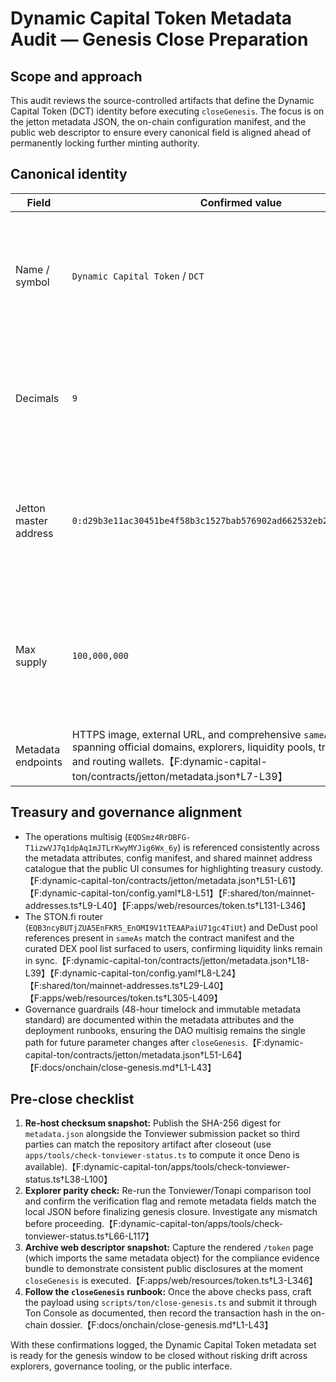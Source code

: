 # Dynamic Capital Token Metadata Audit — Genesis Close Preparation

## Scope and approach

This audit reviews the source-controlled artifacts that define the Dynamic Capital Token (DCT) identity before executing `closeGenesis`. The focus is on the jetton metadata JSON, the on-chain configuration manifest, and the public web descriptor to ensure every canonical field is aligned ahead of permanently locking further minting authority.

## Canonical identity

| Field | Confirmed value | Evidence |
| --- | --- | --- |
| Name / symbol | `Dynamic Capital Token` / `DCT` | `metadata.json` name and symbol entries; `config.yaml` token block; web descriptor imports metadata directly.【F:dynamic-capital-ton/contracts/jetton/metadata.json†L2-L3】【F:dynamic-capital-ton/config.yaml†L1-L6】【F:apps/web/resources/token.ts†L3-L274】 |
| Decimals | `9` | Declared in the jetton metadata and mirrored in the config manifest and UI schema checks.【F:dynamic-capital-ton/contracts/jetton/metadata.json†L5-L6】【F:dynamic-capital-ton/config.yaml†L1-L6】【F:apps/web/resources/token.ts†L100-L134】 |
| Jetton master address | `0:d29b3e11ac30451be4f58b3c1527bab576902ad662532eb2b0c8c6098a0e96c7` | Stored in the metadata JSON, `config.yaml`, and normalized by the web descriptor for explorer links.【F:dynamic-capital-ton/contracts/jetton/metadata.json†L6-L28】【F:dynamic-capital-ton/config.yaml†L1-L14】【F:apps/web/resources/token.ts†L252-L324】 |
| Max supply | `100,000,000` | Captured in the metadata attributes array, `config.yaml`, and the UI descriptor invariant enforcing the cap before rendering supply stats.【F:dynamic-capital-ton/contracts/jetton/metadata.json†L41-L53】【F:dynamic-capital-ton/config.yaml†L1-L24】【F:apps/web/resources/token.ts†L265-L346】 |
| Metadata endpoints | HTTPS image, external URL, and comprehensive `sameAs` coverage spanning official domains, explorers, liquidity pools, treasury multisig, and routing wallets.【F:dynamic-capital-ton/contracts/jetton/metadata.json†L7-L39】 |

## Treasury and governance alignment

- The operations multisig (`EQDSmz4RrDBFG-T1izwVJ7q1dpAq1mJTLrKwyMYJig6Wx_6y`) is referenced consistently across the metadata attributes, config manifest, and shared mainnet address catalogue that the public UI consumes for highlighting treasury custody.【F:dynamic-capital-ton/contracts/jetton/metadata.json†L51-L61】【F:dynamic-capital-ton/config.yaml†L8-L51】【F:shared/ton/mainnet-addresses.ts†L9-L40】【F:apps/web/resources/token.ts†L131-L346】
- The STON.fi router (`EQB3ncyBUTjZUA5EnFKR5_EnOMI9V1tTEAAPaiU71gc4TiUt`) and DeDust pool references present in `sameAs` match the contract manifest and the curated DEX pool list surfaced to users, confirming liquidity links remain in sync.【F:dynamic-capital-ton/contracts/jetton/metadata.json†L18-L39】【F:dynamic-capital-ton/config.yaml†L8-L24】【F:shared/ton/mainnet-addresses.ts†L29-L40】【F:apps/web/resources/token.ts†L305-L409】
- Governance guardrails (48-hour timelock and immutable metadata standard) are documented within the metadata attributes and the deployment runbooks, ensuring the DAO multisig remains the single path for future parameter changes after `closeGenesis`.【F:dynamic-capital-ton/contracts/jetton/metadata.json†L51-L64】【F:docs/onchain/close-genesis.md†L1-L43】

## Pre-close checklist

1. **Re-host checksum snapshot:** Publish the SHA-256 digest for `metadata.json` alongside the Tonviewer submission packet so third parties can match the repository artifact after closeout (use `apps/tools/check-tonviewer-status.ts` to compute it once Deno is available).【F:dynamic-capital-ton/apps/tools/check-tonviewer-status.ts†L38-L100】
2. **Explorer parity check:** Re-run the Tonviewer/Tonapi comparison tool and confirm the verification flag and remote metadata fields match the local JSON before finalizing genesis closure. Investigate any mismatch before proceeding.【F:dynamic-capital-ton/apps/tools/check-tonviewer-status.ts†L66-L117】
3. **Archive web descriptor snapshot:** Capture the rendered `/token` page (which imports the same metadata object) for the compliance evidence bundle to demonstrate consistent public disclosures at the moment `closeGenesis` is executed.【F:apps/web/resources/token.ts†L3-L346】
4. **Follow the `closeGenesis` runbook:** Once the above checks pass, craft the payload using `scripts/ton/close-genesis.ts` and submit it through Ton Console as documented, then record the transaction hash in the on-chain dossier.【F:docs/onchain/close-genesis.md†L1-L43】

With these confirmations logged, the Dynamic Capital Token metadata set is ready for the genesis window to be closed without risking drift across explorers, governance tooling, or the public interface.

